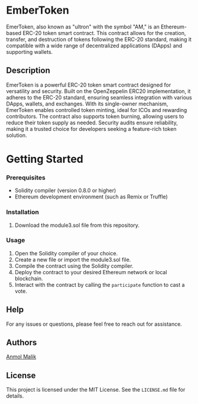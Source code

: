 # EmberToken
EmerToken, also known as "ultron" with the symbol "AM," is an Ethereum-based ERC-20 token smart contract. This contract allows for the creation, transfer, and destruction of tokens following the ERC-20 standard, making it compatible with a wide range of decentralized applications (DApps) and supporting wallets.


## Description
EmerToken is a powerful ERC-20 token smart contract designed for versatility and security. Built on the OpenZeppelin ERC20 implementation, it adheres to the ERC-20 standard, ensuring seamless integration with various DApps, wallets, and exchanges. With its single-owner mechanism, EmerToken enables controlled token minting, ideal for ICOs and rewarding contributors. The contract also supports token burning, allowing users to reduce their token supply as needed. Security audits ensure reliability, making it a trusted choice for developers seeking a feature-rich token solution.

# Getting Started

### Prerequisites

- Solidity compiler (version 0.8.0 or higher)
- Ethereum development environment (such as Remix or Truffle)

### Installation

1. Download the module3.sol file from this repository.

### Usage

1. Open the Solidity compiler of your choice.
2. Create a new file or import the module3.sol file.
3. Compile the contract using the Solidity compiler.
4. Deploy the contract to your desired Ethereum network or local blockchain.
5. Interact with the contract by calling the `participate` function to cast a vote.

## Help
For any issues or questions, please feel free to reach out for assistance.

## Authors
[Anmol Malik](https://anmolmalik01.netlify.app/)

## License
This project is licensed under the MIT License. See the `LICENSE.md` file for details.